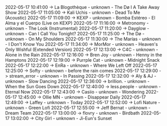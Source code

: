 2022-05-17 10:41:00 -> La Blogothèque - unknown - The Dø I A Take Away Show
2022-05-17 11:05:00 -> Kali Uchis - unknown - Dead To Me (Acoustic)
2022-05-17 11:09:00 -> KEXP - unknown - Bomba Estéreo - El Alma y el Cuerpo (Live on KEXP)
2022-05-17 11:16:00 -> Metronomy - unknown - The Look (Instrumental)
2022-05-17 11:20:00 -> Dayglow - unknown - Can I Call You Tonight?
2022-05-17 11:25:00 -> The Dø - unknown - On My Shoulders
2022-05-17 11:30:00 -> The Marías - unknown - I Don't Know You
2022-05-17 11:34:00 -> MorMor - unknown - Heaven's Only Wishful (Extended Version)
2022-05-17 12:13:00 -> C4C - unknown - Alone in the Rain
2022-05-17 12:16:00 -> Bren Joy - unknown - Henny in the Hamptons
2022-05-17 12:19:00 -> Purrple Cat - unknown - Midnight Snack
2022-05-17 12:22:00 -> EnRa - unknown - Where We Left Off
2022-05-17 12:25:00 -> Softy - unknown - before the rain comes
2022-05-17 12:29:00 -> stream_error - unknown - In Passing
2022-05-17 12:32:00 -> Aly & AJ - unknown - Slow Dancing
2022-05-17 12:36:00 -> brillion. - unknown - When the Sun Goes Down
2022-05-17 12:40:00 -> less.people - unknown - Eternal Now
2022-05-17 12:43:00 -> Casiio - unknown - Wondering
2022-05-17 12:45:00 -> Ollie MN - unknown - Disappear Daily
2022-05-17 12:49:00 -> Laffey - unknown - Today
2022-05-17 12:52:00 -> Lofi Nature - unknown - Green Lofi
2022-05-17 12:55:00 -> Jeff Bernat - unknown - Dream Team
2022-05-17 13:00:00 -> flovry - unknown - Birdbath
2022-05-17 13:02:00 -> City Girl - unknown - Ji-Eun's Sunset
